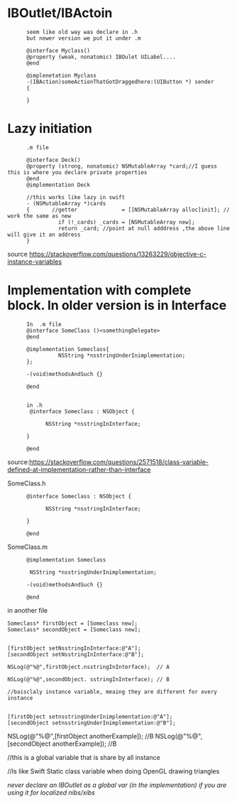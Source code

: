 # IBOutlet/IBActoin

          seem like old way was declare in .h
          but newer version we put it under .m
          
          @interface Myclass()
          @property (weak, nonatomic) IBOulet UILabel....
          @end
          
          @implenetation Myclass
          -(IBAction)someActionThatGotDraggedhere:(UIButton *) sender
          {
          
          }
          
          



# Lazy initiation

          .m file
          
          @interface Deck()
          @property (strong, nonatomic) NSMutableArray *card;//I guess this is where you declare private properties
          @end
          @implementation Deck
          
          //this works like lazy in swift
          - (NSMutableArray *)cards
          {       //getter              = [[NSMutableArray alloc]init]; // work the same as new
                    if (!_cards) _cards = [NSMutableArray new];
                    return _card; //point at null adddress ,the above line will give it an address
          }
          
          


source https://stackoverflow.com/questions/13263229/objective-c-instance-variables


# Implementation with complete block. In older version is in Interface

          

          In  .m file
          @interface SomeClass ()<somethingDelegate>
          @end

          @implementation Someclass{
                    NSString *nsstringUnderInimplementation;
          };

          -(void)methodsAndSuch {}

          @end
          
          
          in .h
           @interface Someclass : NSObject {

                NSString *nsstringInInterface;

          }

          @end








source:https://stackoverflow.com/questions/2571518/class-variable-defined-at-implementation-rather-than-interface

SomeClass.h

          @interface Someclass : NSObject {

                NSString *nsstringInInterface;

          }

          @end

SomeClass.m

          @implementation Someclass

           NSString *nsstringUnderInimplementation;

          -(void)methodsAndSuch {}

          @end


in another file

    Someclass* firstObject = [Someclass new];
    Someclass* secondObject = [Someclass new];


    [firstObject setNsstringInInterface:@"A"];
    [secondObject setNsstringInInterface:@"B"];

    NSLog(@"%@",firstObject.nsstringInInterface);  // A  
    
    NSLog(@"%@",secondObject. sstringInInterface); // B
    
    //baisclaly instance variable, meaing they are different for every instance


    [firstObject setnsstringUnderInimplementation:@"A"];
    [secondObject setnsstringUnderInimplementation:@"B"];
    
NSLog(@"%@",[firstObject anotherExample]); //B
NSLog(@"%@",[secondObject anotherExample]); //B

//this is a global variable that is share by all instance

//Is like Swift Static class variable when doing OpenGL drawing triangles


*never declare an IBOutlet as a global var (in the implementation) if you are using it for localized nibs/xibs*
